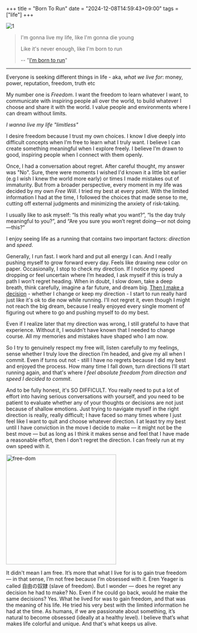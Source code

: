 +++
title = "Born To Run"
date = "2024-12-08T14:59:43+09:00"
tags = ["life"]
+++

![1](/images/what-we-live-for.png)

>
> I'm gonna live my life, like I'm gonna die young
>
> Like it's never enough, like I'm born to run
>
>-- "[I'm born to run](https://open.spotify.com/track/6zDs6zI94L761vd0cVScTT?si=697c6f6657f045f0)"

---

Everyone is seeking different things in life - aka, *what we live for*: money, power, reputation, freedom, truth etc

My number one is *Freedom*. I want the freedom to learn whatever I want, to communicate with inspiring people all over the world, to build whatever I choose and share it with the world. I value people and environments where I can dream without limits.

*I wanna live my life "limitless"*

I desire freedom because I trust my own choices. I know I dive deeply into difficult concepts when I’m free to learn what I truly want. I believe I can create something meaningful when I explore freely. I believe I’m drawn to good, inspiring people when I connect with them openly.

Once, I had a conversation about regret. After careful thought, my answer was "No". Sure, there were moments I wished I'd known it a little bit earlier (e.g I wish I knew the world more early) or times I made mistakes out of immaturity. But from a broader perspective, every moment in my life was decided by my own *Free Will*. I tried my best at every point. With the limited information I had at the time, I followed the choices that made sense to me, cutting off external judgments and minimizing the anxiety of risk-taking.

I usually like to ask myself: “Is this really what you want?”, “Is the day truly meaningful to you?”, and “Are you sure you won’t regret doing—or not doing—this?”

I enjoy seeing life as a running that contains two important factors: *direction* and *speed*.

Generally, I run fast. I work hard and put all energy I can. And I really pushing myself to grow forward every day. Feels like drawing new color on paper.  Occasionally, I stop to check my direction. If I notice my speed dropping or feel uncertain where I’m headed, I ask myself if this is truly a path I won’t regret heading. When in doubt, I slow down, take a deep breath, think carefully, imagine a far future, and dream big. [Then I make a decision](https://www.piapark.me/life-is-like-a-box-of..-binary-trees/) - whether I change or keep my direction - I start to run really hard just like it's ok to die now while running. I'll not regret it, even though I might not reach the big dream, because I really enjoyed every single moment of figuring out where to go and pushing myself to do my best.

Even if I realize later that my direction was wrong, I still grateful to have that experience. Without it, I wouldn’t have known that I needed to change course. All my memories and mistakes have shaped who I am now.

So I try to genuinely respect my free will, listen carefully to my feelings, sense whether I truly love the direction I’m headed, and give my all when I commit. Even if turns out not - still I have no regrets because I did my best and enjoyed the process. How many time I fall down, turn directions I’ll start running again, and that's where *I feel absolute freedom from direction and speed I decided to commit*.

And to be fully honest, it's SO DIFFICULT. You really need to put a lot of effort into having serious conversations with yourself, and you need to be patient to evaluate whether any of your thoughts or decisions are not just because of shallow emotions. Just trying to navigate myself in the right direction is really, really difficult; I have faced so many times where I just feel like I want to quit and choose whatever direction. I at least try my best until I have conviction in the move I decide to make — it might not be the best move — but as long as I think it makes sense and feel that I have made a reasonable effort, then I don't regret the direction. I can freely run at my own speed with it.

<img src="/images/free-dom.png" alt="free-dom" width="300" >

It didn't mean I am free. It’s more that what I live for is to gain true freedom — in that sense, I’m not free because I’m obsessed with it. Eren Yeager is called 自由の奴隷 (slave of freedom). But I wonder — does he regret any decision he had to make? No. Even if he could go back, would he make the same decisions? Yes. What he lived for was to gain freedom, and that was the meaning of his life. He tried his very best with the limited information he had at the time. As humans, if we are passionate about something, it’s natural to become obsessed (ideally at a healthy level). I believe that’s what makes life colorful and unique. And that's what keeps us alive.
